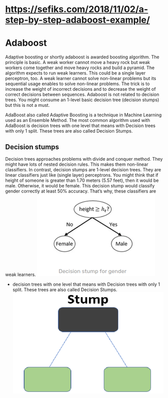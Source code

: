 # https://sefiks.com/2018/11/02/a-step-by-step-adaboost-example/

#  Adaboost
Adaptive boosting or shortly adaboost is awarded boosting algorithm. The principle is basic. A weak worker cannot move a heavy rock but weak workers come together and move heavy rocks and build a pyramid. The algorithm expects to run weak learners. This could be a single layer perceptron, too. A weak learner cannot solve non-linear problems but its sequential usage enables to solve non-linear problems. The trick is to increase the weight of incorrect decisions and to decrease the weight of correct decisions between sequences. Adaboost is not related to decision trees. You might consume an 1-level basic decision tree (decision stumps) but this is not a must.

AdaBoost also called Adaptive Boosting is a technique in Machine Learning used as an Ensemble Method. The most common algorithm used with AdaBoost is decision trees with one level that means with Decision trees with only 1 split. These trees are also called Decision Stumps.



## Decision stumps

Decision trees approaches problems with divide and conquer method. They might have lots of nested decision rules. This makes them non-linear classifiers. In contrast, decision stumps are 1-level decision trees. They are linear classifiers just like (single layer) perceptrons. You might think that if height of someone is greater than 1.70 meters (5.57 feet), then it would be male. Otherwise, it would be female. This decision stump would classify gender correctly at least 50% accuracy. That’s why, these classifiers are weak learners.
![Alt text](assets/decision_stumps.png)

- decision trees with one level that means with Decision trees with only 1 split. These trees are also called Decision Stumps.
![Alt text](assets/decision_stumps_2.png)
